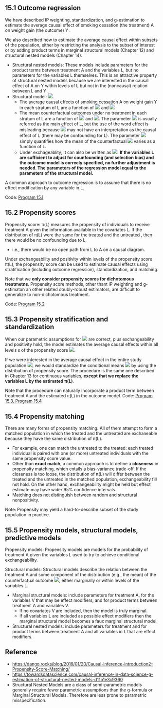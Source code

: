 ## 15.1 Outcome regression
We have described IP weighting, standardization, and g-estimation to estimate the average causal effect of smoking cessation (the treatment) A on weight gain (the outcome) Y . 

We also described how to estimate the average causal effect within subsets of the population, either by restricting the analysis to the subset of interest or by adding product terms in marginal structural models (Chapter 12) and structural nested models (Chapter 14). 
- Structural nested models: These models include parameters for the product terms between treatment A and the variables L, but no parameters for the variables L themselves. This is an attractive property of structural nested models because we are interested in the causal effect of A on Y within levels of L but not in the (noncausal) relation between L and Y . 
- Structural model: <img src="https://render.githubusercontent.com/render/math?math=E[Y^{a,c=0}|L]=\beta _{0}%2B\beta _{1}a%2B\beta_{2}aL%2B\beta_{3}L">.
  - The average causal effects of smoking cessation A on weight gain Y in each stratum of L are a function of <img src="https://render.githubusercontent.com/render/math?math=\beta_{1}"> and <img src="https://render.githubusercontent.com/render/math?math=\beta_{2}">
  - The mean counterfactual outcomes under no treatment in each stratum of L are a function of <img src="https://render.githubusercontent.com/render/math?math=\beta_{0}"> and <img src="https://render.githubusercontent.com/render/math?math=\beta_{3}">. The parameter <img src="https://render.githubusercontent.com/render/math?math=\beta_{3}"> is usually referred as the main effect of L, but the use of the word effect is misleading because <img src="https://render.githubusercontent.com/render/math?math=\beta_{3}"> may not have an interpretation as the causal effect of L (there may be confounding for L). The parameter <img src="https://render.githubusercontent.com/render/math?math=\beta_{3}"> simply quantifies how the mean of the counterfactual <img src="https://render.githubusercontent.com/render/math?math=Y^{a=0, c=0}"> varies as a function of L.
  - Under exchageablity, It can also be written as <img src="https://render.githubusercontent.com/render/math?math=E[Y|A,C=0,L]=\beta _{0}%2B\beta _{1}a%2B\beta_{2}aL%2B\beta_{3}L">. **If the variables L are sufficient to adjust for counfounding (and selection bias) and the outcome model is correcly specified, no further adjustment is needed. The parameters of the regression model equal to the parameters of the structural model.**

A common approach to outcome regression is to assume that there is no effect modification by any variable in L.

Code: [Program 15.1](https://github.com/OrangeC93/Book_Causal_Inference_What_If/blob/main/code/chapter15.ipynb)
## 15.2 Propensity scores
Propensity score: π(L) measures the propensity of individuals to receive treatment A given the information available in the covariates L. If the distribution of π(L) were the same for the treated and the untreated , then there would be no confounding due to L, 
- i.e., there would be no open path from L to A on a causal diagram. 

Under exchangeability and positivity within levels of the propensity score π(L), the propensity score can be used to estimate causal effects using stratification (including outcome regression), standardization, and matching.

Note that we **only consider propensity scores for dichotomous treatmetns**. Propensity score methods, other thant IP weighting and g-estimaton an other related doubly-robust estimators, are difficult to generalize to non-dichotomous treatment. 

Code: [Program 15.2](https://github.com/OrangeC93/Book_Causal_Inference_What_If/blob/main/code/chapter15.ipynb)
 ## 15.3 Propensity stratification and standardization
When our parametric assumptions for <img src="https://render.githubusercontent.com/render/math?math=E[Y|A,C=0, \pi(L)]"> are correct, plus exchangeability and positivity hold, the model estimates the average causal effects within all levels s of the propensity score <img src="https://render.githubusercontent.com/render/math?math=E[Y^{a=1, c=0}|\pi(L)=s] - E[Y^{a=0, c=0}|\pi(L)=s]">. 

If we were interested in the average causal effect in the entire study population <img src="https://render.githubusercontent.com/render/math?math=E[Y^{a=1, c=0}] - E[Y^{a=0, c=0}]">, we would standardize the conditional means <img src="https://render.githubusercontent.com/render/math?math=E[Y|A,C=0, \pi(L)]"> by using the distribution of propensity score. The procedure is the same one described in Chapter 13 for continuous variables, **except that we replace the variables L by the estimated π(L)**. 

Note that the procedure can naturally incorporate a product term between treatment A and the estimated π(L) in the outcome model. 
Code: [Program 15.3, Program 15.4](https://github.com/OrangeC93/Book_Causal_Inference_What_If/blob/main/code/chapter15.ipynb)
## 15.4 Propensity matching
There are many forms of propensity matching. All of them attempt to form a matched population in which the treated and the untreated are exchaneable because they have the same distribution of π(L).
- For example, one can match the untreated to the treated: each treated individual is paired with one (or more) untreated individuals with the same propensity score value. 
- Other than **exact match**, a common approach is to define a **closeness** in propensity matching, which entails a bias-variance trade-off. If the closeness is too loose, the distribution of π(L) will differ between the treated and the untreated in the matched population, exchangeability fill not hold. On the other hand, exchangeability might be held but effect estimate may have wider 95% confidence intervals.
- Matching does not distinguish between random and structural nonpositivity.

Note: Propensity may yield a hard-to-describe subset of the study population in practice. 

## 15.5 Propensity models, structural models, predictive models
Propensity models: Propensity models are models for the probability of treatment A given the variables L used to try to achieve conditional exchangeability.

Structural models: Structural models describe the relation between the treatment A and some component of the distribution (e.g., the mean) of the counterfactual outcome <img src="https://render.githubusercontent.com/render/math?math=Y^{a}">, either marginally or within levels of the variables L.
- Marginal structural models: include parameters for treatment A, for the variables V that may be effect modifiers, and for product terms between treatment A and variables V.
  - If no covariates V are included, then the model is truly marginal.
  - If all variables L are included as possible effect modifiers then the marginal structural model becomes a faux marginal structural model.
- Structural nested models: include parameters for treatment and for product terms between treatment A and all variables in L that are effect modifiers.

## Reference
- https://dango.rocks/blog/2019/01/20/Causal-Inference-Introduction2-Propensity-Score-Matching/
- https://towardsdatascience.com/causal-inference-in-data-science-g-estimation-of-structural-nested-models-d11b1e3c9360
 - Structural Nested Models are a class of semi-parametric models generally require fewer parametric assumptions than the g-formula or Marginal Structural Models. Therefore are less prone to parametric misspecification.
